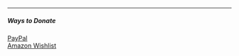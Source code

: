 ------------------------

##### Ways to Donate #####

[PayPal](http://www.paypal.com/cgi-bin/webscr?cmd=_s-xclick&hosted_button_id=CHZEWNY77F6UQ)  
[Amazon Wishlist](http://www.amazon.it/wishlist/9O61NKU2KQK8)